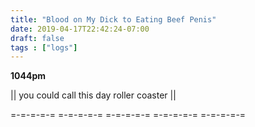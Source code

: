 ```yaml
---
title: "Blood on My Dick to Eating Beef Penis"
date: 2019-04-17T22:42:24-07:00
draft: false
tags : ["logs"]
---
```


**1044pm**

|| you could call this day roller coaster ||

=-=-=-=-= =-=-=-=-= =-=-=-=-= =-=-=-=-= =-=-=-=-=

